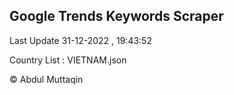 

## Google Trends Keywords Scraper 
 
Last Update 31-12-2022 , 19:43:52

Country List :
VIETNAM.json



© Abdul Muttaqin 
